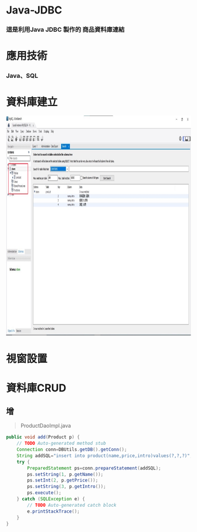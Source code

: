 # Java-JDBC
### 這是利用Java JDBC 製作的 商品資料庫連結
# 應用技術
### Java、SQL

# 資料庫建立
<img src="https://github.com/s1063724/Java-JDBC/blob/main/image/database.jpg" width="1000" height="600">

# 視窗設置

# 資料庫CRUD
## 增
> ProductDaoImpl.java 
```Java
public void add(Product p) {
	// TODO Auto-generated method stub
	Connection conn=DBUtils.getDB().getConn();
	String addSQL="insert into product(name,price,intro)values(?,?,?)";
	try {
		PreparedStatement ps=conn.prepareStatement(addSQL);
		ps.setString(1, p.getName());
		ps.setInt(2, p.getPrice());
		ps.setString(3, p.getIntro());
		ps.execute();
	} catch (SQLException e) {
		// TODO Auto-generated catch block
		e.printStackTrace();
	}
}
```

